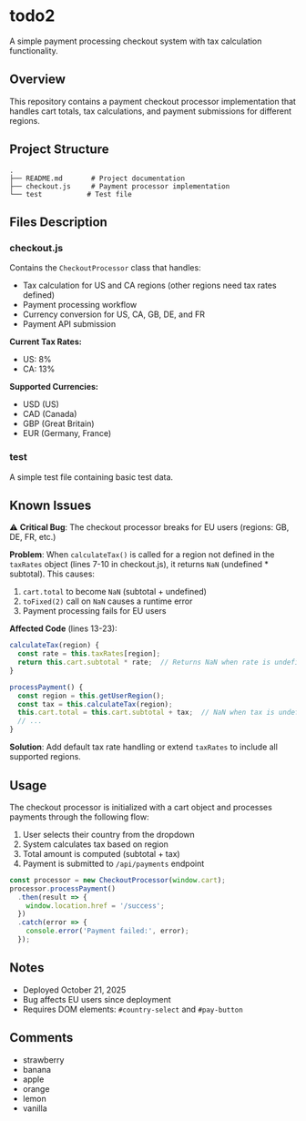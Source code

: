 # todo2

A simple payment processing checkout system with tax calculation functionality.

## Overview

This repository contains a payment checkout processor implementation that handles cart totals, tax calculations, and payment submissions for different regions.

## Project Structure

```
.
├── README.md       # Project documentation
├── checkout.js     # Payment processor implementation
└── test           # Test file
```

## Files Description

### checkout.js

Contains the `CheckoutProcessor` class that handles:
- Tax calculation for US and CA regions (other regions need tax rates defined)
- Payment processing workflow
- Currency conversion for US, CA, GB, DE, and FR
- Payment API submission

**Current Tax Rates:**
- US: 8%
- CA: 13%

**Supported Currencies:**
- USD (US)
- CAD (Canada)
- GBP (Great Britain)
- EUR (Germany, France)

### test

A simple test file containing basic test data.

## Known Issues

⚠️ **Critical Bug**: The checkout processor breaks for EU users (regions: GB, DE, FR, etc.)

**Problem**: When `calculateTax()` is called for a region not defined in the `taxRates` object (lines 7-10 in checkout.js), it returns `NaN` (undefined * subtotal). This causes:
1. `cart.total` to become `NaN` (subtotal + undefined)
2. `toFixed(2)` call on `NaN` causes a runtime error
3. Payment processing fails for EU users

**Affected Code** (lines 13-23):
```javascript
calculateTax(region) {
  const rate = this.taxRates[region];
  return this.cart.subtotal * rate;  // Returns NaN when rate is undefined
}

processPayment() {
  const region = this.getUserRegion();
  const tax = this.calculateTax(region);
  this.cart.total = this.cart.subtotal + tax;  // NaN when tax is undefined
  // ...
}
```

**Solution**: Add default tax rate handling or extend `taxRates` to include all supported regions.

## Usage

The checkout processor is initialized with a cart object and processes payments through the following flow:

1. User selects their country from the dropdown
2. System calculates tax based on region
3. Total amount is computed (subtotal + tax)
4. Payment is submitted to `/api/payments` endpoint

```javascript
const processor = new CheckoutProcessor(window.cart);
processor.processPayment()
  .then(result => {
    window.location.href = '/success';
  })
  .catch(error => {
    console.error('Payment failed:', error);
  });
```

## Notes

- Deployed October 21, 2025
- Bug affects EU users since deployment
- Requires DOM elements: `#country-select` and `#pay-button`

## Comments
- strawberry
- banana
- apple
- orange
- lemon
- vanilla
